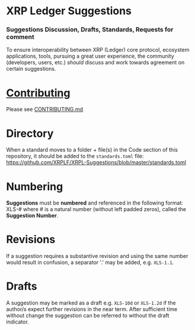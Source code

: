 # XRP Ledger Suggestions 
### Suggestions Discussion, Drafts, Standards, Requests for comment

To ensure interoperability between XRP (Ledger) core protocol, ecosystem applications, tools, pursuing a great user experience, the community (developers, users, etc.) _should_ discuss and work towards agreement on certain suggestions.
  
# [Contributing](./CONTRIBUTING.md)

Please see [CONTRIBUTING.md](./CONTRIBUTING.md)

# Directory

When a standard moves to a folder + file(s) in the Code section of this repository, it should be added to the `standards.toml` file:
https://github.com/XRPLF/XRPL-Suggestions/blob/master/standards.toml

# Numbering

**Suggestions** must be **numbered** and referenced in the following format: XLS-# where # is a natural number (without left padded zeros), called the __Suggestion Number__.

# Revisions

If a suggestion requires a substantive revision and using the same number would result in confusion, a separator '.' may be added, e.g. `XLS-1.1`.

# Drafts

A suggestion may be marked as a draft e.g. `XLS-10d` or `XLS-1.2d` if the author/s expect further revisions in the near term. After sufficient time without change the suggestion can be referred to without the draft indicator.
